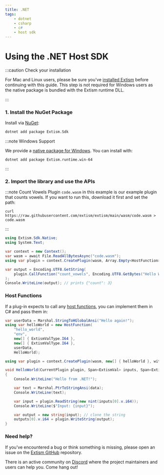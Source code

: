 ```yaml
---
title: .NET
tags:
    - dotnet
    - csharp
    - c#
    - host sdk
---
```


# Using the .NET Host SDK

:::caution Check your installation

For Mac and Linux users, please be sure you've [installed Extism](/docs/install) before continuing with this guide.
This step is not required for Windows users as the native package is bundled with the Extism runtime DLL.

:::

### 1. Install the NuGet Package

Install via [NuGet](https://nuget.org):

```sh
dotnet add package Extism.Sdk
```

:::note Windows Support

We provide a [native package for Windows](https://www.nuget.org/packages/Extism.runtime.win-x64).
You can install with:

```
dotnet add package Extism.runtime.win-64
```
:::

### 2. Import the library and use the APIs

:::note Count Vowels Plugin
`code.wasm` in this example is our example plugin that counts vowels. If you want to run this, download it first and set the path:

```
curl https://raw.githubusercontent.com/extism/extism/main/wasm/code.wasm > code.wasm
```
:::

```csharp title=Program.cs
using Extism.Sdk.Native;
using System.Text;

var context = new Context();
var wasm = await File.ReadAllBytesAsync("code.wasm");
using var plugin = context.CreatePlugin(wasm, Array.Empty<HostFunction>(), withWasi: true);

var output = Encoding.UTF8.GetString(
    plugin.CallFunction("count_vowels", Encoding.UTF8.GetBytes("Hello World!"))
);
Console.WriteLine(output); // prints {"count": 3}
```

### Host Functions

If a plug-in expects to call any [host functions](/docs/concepts/host-functions), you can implement them in C# and pass them in:

```csharp
var userData = Marshal.StringToHGlobalAnsi("Hello again!");
using var helloWorld = new HostFunction(
    "hello_world",
    "env",
    new[] { ExtismValType.I64 },
    new[] { ExtismValType.I64 },
    userData,
    HelloWorld);

using var plugin = context.CreatePlugin(wasm, new[] { helloWorld }, withWasi: true);

void HelloWorld(CurrentPlugin plugin, Span<ExtismVal> inputs, Span<ExtismVal> outputs, nint data)
{
    Console.WriteLine("Hello from .NET!");

    var text = Marshal.PtrToStringAnsi(data);
    Console.WriteLine(text);

    var input = plugin.ReadString(new nint(inputs[0].v.i64));
    Console.WriteLine($"Input: {input}");

    var output = new string(input); // clone the string
    outputs[0].v.i64 = plugin.WriteString(output);
}
```

### Need help?

If you've encountered a bug or think something is missing, please open an issue on the [Extism GitHub](https://github.com/extism/extism) repository.

There is an active community on [Discord](https://discord.gg/cx3usBCWnc) where the project maintainers and users can help you. Come hang out!

